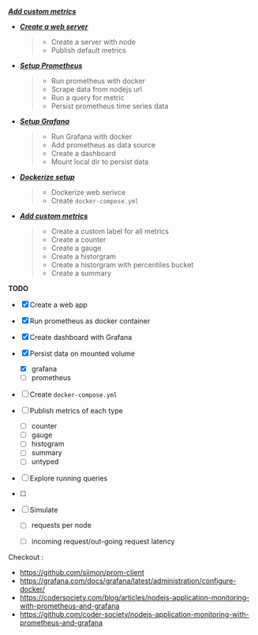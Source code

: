 ***[Add custom metrics](./05-custom-metrics.md)***

> 



- ***[Create a web server](./01-setup-webservice.md)***

  > - Create a server with node
  > - Publish default metrics

- ***[Setup Prometheus](./02-setup-prometheus.md)***

  > - Run prometheus with docker
  > - Scrape data from nodejs url
  > - Run a query for metric
  > - Persist prometheus time series data

- ***[Setup Grafana](./03-setup-grafana.md)***

  > - Run Grafana with docker
  > - Add prometheus as data source
  > - Create a dashboard
  > - Mount local dir to persist data

- ***[Dockerize setup](./04-dockerize-setup.md)***

  > - Dockerize web serivce
  > - Create `docker-compose.yml`

- ***[Add custom metrics](./05-custom-metrics.md)***

  > - Create a custom label for all metrics
  > - Create a counter
  > - Create a gauge
  > - Create a historgram 
  > - Create a historgram with percentiles bucket
  > - Create a summary





**TODO** 

- [x] Create a web app

- [x] Run prometheus as docker container

- [x] Create dashboard with Grafana

- [x] Persist data on mounted volume 

  - [x] grafana
  - [ ] prometheus

- [ ] Create `docker-compose.yml`

- [ ] Publish metrics of each type 

  - [ ] counter
  - [ ] gauge
  - [ ] histogram
  - [ ] summary 
  - [ ] untyped

- [ ] Explore running queries

- [ ] 

- [ ] Simulate

  - [ ] requests per node

  - [ ] incoming request/out-going request latency

    







Checkout :

- https://github.com/siimon/prom-client
- https://grafana.com/docs/grafana/latest/administration/configure-docker/
- https://codersociety.com/blog/articles/nodejs-application-monitoring-with-prometheus-and-grafana
- https://github.com/coder-society/nodejs-application-monitoring-with-prometheus-and-grafana



